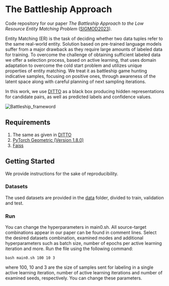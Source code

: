 # The Battleship Approach
Code repository for our paper *The Battleship Approach to the Low Resource Entity Matching Problem* ([SIGMOD2023](https://2023.sigmod.org/)).

Entity Matching (ER) is the task of deciding whether two data tuples refer to the same real-world entity.
Solution based on pre-trained language models suffer from a major drawback as they require large amounts of labeled data for training.
To overcome the challenge of obtaining sufficient labeled data we offer a selection process, based on active learning, that uses domain adaptation to overcome the cold start problem and utilizes unique properties of entity matching.
We treat it as battleship game hunting indicative samples, focusing on positive ones, through awareness of the latent space along with careful planning of next sampling iterations.

In this work, we use [DITTO](https://github.com/megagonlabs/ditto) as a black box producing hidden representations for candidate pairs, as well as predicted labels and confidence values. 

![Battleship_frameword](framework_fig.PNG)

## Requirements
1. The same as given in [DITTO](https://github.com/megagonlabs/ditto)
2. [PyTorch Geometric (Version 1.8.0)](https://pytorch-geometric.readthedocs.io/en/latest/#)
3. [Faiss](https://engineering.fb.com/2017/03/29/data-infrastructure/faiss-a-library-for-efficient-similarity-search/)

## Getting Started
We provide instructions for the sake of reproducibility.

### Datasets
The used datasets are provided in the [data](./data/) folder, divided to train, validation and test.

### Run
You can change the hyperparameters in main0.sh.
All source-target combinations appear in our paper can be found in comment lines.
Select the desired datasets combination, examined modes and additional hyperparameters such as batch size, number of epochs per active learning iteration and more.
Run the file using the following command:
```
bash main0.sh 100 10 3
```
where 100, 10 and 3 are the size of samples sent for labeling in a single active learning iteration, number of active learning iterations and number of examined seeds, respectively. You can change these parameters.
